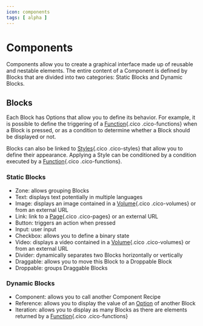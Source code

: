 ```yaml
---
icon: components
tags: [ alpha ]
---
```

# Components

Components allow you to create a graphical interface made up of reusable and nestable elements. The entire content of a Component is defined by Blocks that are divided into two categories: Static Blocks and Dynamic Blocks.


## Blocks

Each Block has Options that allow you to define its behavior. For example, it is possible to define the triggering of a [Function](/concepts/automations/functions/){.cico .cico-functions} when a Block is pressed, or as a condition to determine whether a Block should be displayed or not.

Blocks can also be linked to [Styles](/concepts/interfaces/styles/){.cico .cico-styles} that allow you to define their appearance. Applying a Style can be conditioned by a condition executed by a [Function](/concepts/automations/functions/){.cico .cico-functions}.

### Static Blocks
- Zone: allows grouping Blocks
- Text: displays text potentially in multiple languages
- Image: displays an image contained in a [Volume](/concepts/storage/volumes/){.cico .cico-volumes} or from an external URL
- Link: link to a [Page](/concepts/interfaces/pages/){.cico .cico-pages} or an external URL
- Button: triggers an action when pressed
- Input: user input
- Checkbox: allows you to define a binary state
- Video: displays a video contained in a [Volume](/concepts/storage/volumes/){.cico .cico-volumes} or from an external URL
- Divider: dynamically separates two Blocks horizontally or vertically
- Draggable: allows you to move this Block to a Droppable Block
- Droppable: groups Draggable Blocks

### Dynamic Blocks

- Component: allows you to call another Component Recipe
- Reference: allows you to display the value of an [Option](/concepts/recipes/options/) of another Block
- Iteration: allows you to display as many Blocks as there are elements returned by a [Function](/concepts/automations/functions/){.cico .cico-functions}

